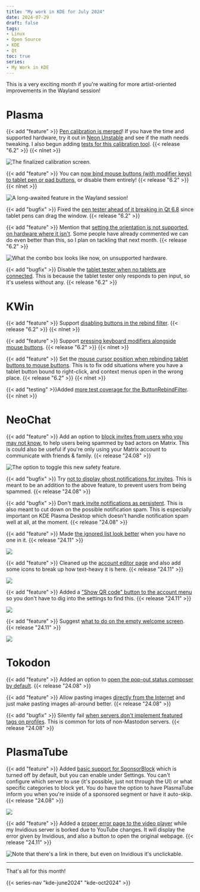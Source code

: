 ```yaml
---
title: "My work in KDE for July 2024"
date: 2024-07-29
draft: false
tags:
- Linux
- Open Source
- KDE
- Qt
toc: true
series:
- My Work in KDE
---
```


This is a very exciting month if you're waiting for more artist-oriented improvements in the Wayland session!

# Plasma

{{< add "feature" >}} [Pen calibration is merged](https://invent.kde.org/plasma/plasma-desktop/-/merge_requests/1833)! If you have the time and supported hardware, try it out in [Neon Unstable](https://neon.kde.org/download) and see if the math needs tweaking. I also begun adding [tests for this calibration tool](https://invent.kde.org/plasma/plasma-desktop/-/merge_requests/2374). {{< release "6.2" >}} {{< nlnet >}}

![The finalized calibration screen.](calibration.webp)

{{< add "feature" >}} You can [now bind mouse buttons (with modifier keys) to tablet pen or pad buttons](https://invent.kde.org/plasma/plasma-desktop/-/merge_requests/2384), or disable them entirely! {{< release "6.2" >}} {{< nlnet >}}

![A long-awaited feature in the Wayland session!](penbutton.webp)

{{< add "bugfix" >}} Fixed the [pen tester ahead of it breaking in Qt 6.8](https://invent.kde.org/plasma/plasma-desktop/-/merge_requests/2375) since tablet pens can drag the window. {{< release "6.2" >}}

{{< add "feature" >}} Mention that [setting the orientation is not supported, on hardware where it isn't](https://invent.kde.org/plasma/plasma-desktop/-/merge_requests/2400). Some people have already commented we can do even better than this, so I plan on tackling that next month. {{< release "6.2" >}}

![What the combo box looks like now, on unsupported hardware.](notsupported.webp)

{{< add "bugfix" >}} Disable the [tablet tester when no tablets are connected](https://invent.kde.org/plasma/plasma-desktop/-/merge_requests/2408). This is because the tablet tester only responds to pen input, so it's useless without any. {{< release "6.2" >}}

# KWin

{{< add "feature" >}} Support [disabling buttons in the rebind filter](https://invent.kde.org/plasma/kwin/-/merge_requests/6092). {{< release "6.2" >}} {{< nlnet >}}

{{< add "feature" >}} Support [pressing keyboard modifiers alongside mouse buttons](https://invent.kde.org/plasma/kwin/-/merge_requests/6095). {{< release "6.2" >}} {{< nlnet >}}

{{< add "feature" >}} Set the [mouse cursor position when rebinding tablet buttons to mouse buttons](https://invent.kde.org/plasma/kwin/-/merge_requests/6146). This is to fix odd situations where you have a tablet button bound to right-click, and context menus open in the wrong place. {{< release "6.2" >}} {{< nlnet >}}

{{< add "testing" >}}Added [more test coverage for the ButtonRebindFilter](https://invent.kde.org/plasma/kwin/-/merge_requests/6149). {{< nlnet >}}

# NeoChat

{{< add "feature" >}} Add an option to [block invites from users who you may not know](https://invent.kde.org/network/neochat/-/merge_requests/1819), to help users being spammed by bad actors on Matrix. This is could also be useful if you're only using your Matrix account to communicate with friends & family. {{< release "24.08" >}}

![The option to toggle this new safety feature.](invites.webp)

{{< add "bugfix" >}} Try [not to display ghost notifications for invites](https://invent.kde.org/network/neochat/-/merge_requests/1820). This is meant to be an addition to the above feature, to prevent users from being spammed. {{< release "24.08" >}}

{{< add "bugfix" >}} Don't [mark invite notifications as persistent](https://invent.kde.org/network/neochat/-/merge_requests/1821). This is also meant to cut down on the possible notification spam. This is especially important on KDE Plasma Desktop which doesn't handle notification spam well at all, at the moment. {{< release "24.08" >}}

{{< add "feature" >}} Made [the ignored list look better](https://invent.kde.org/network/neochat/-/merge_requests/1823) when you have no one in it. {{< release "24.11" >}}

![](ignored.webp)

{{< add "feature" >}} Cleaned up the [account editor page](https://invent.kde.org/network/neochat/-/merge_requests/1825) and also add some icons to break up how text-heavy it is here. {{< release "24.11" >}}

![](account.webp)

{{< add "feature" >}} Added a ["Show QR code" button to the account menu](https://invent.kde.org/network/neochat/-/merge_requests/1826) so you don't have to dig into the settings to find this. {{< release "24.11" >}}

![](qrcode.webp)

{{< add "feature" >}} Suggest [what to do on the empty welcome screen](https://invent.kde.org/network/neochat/-/merge_requests/1828). {{< release "24.11" >}}

![](welcome.webp)

# Tokodon

{{< add "feature" >}} Added an option to [open the pop-out status composer by default](https://invent.kde.org/network/tokodon/-/merge_requests/513). {{< release "24.08" >}}

{{< add "feature" >}} Allow pasting images [directly from the Internet](https://invent.kde.org/network/tokodon/-/merge_requests/514) and just make pasting images all-around better. {{< release "24.08" >}}

{{< add "bugfix" >}} Silently fail [when servers don't implement featured tags on profiles](https://invent.kde.org/network/tokodon/-/merge_requests/515). This is common for lots of non-Mastodon servers. {{< release "24.08" >}}

# PlasmaTube

{{< add "feature" >}} Added [basic support for SponsorBlock](https://invent.kde.org/multimedia/plasmatube/-/merge_requests/82) which is turned off by default, but you can enable under Settings. You can't configure which server to use (it's possible, just not through the UI) or what specific categories to block yet. You do have the option to have PlasmaTube inform you when you're inside of a sponsored segment or have it auto-skip. {{< release "24.08" >}}

![](sponsorblock.webp)

{{< add "feature" >}} Added a [proper error page to the video player]() while my Invidious server is borked due to YouTube changes. It will display the error given by Invidious, and also a button to open the original webpage. {{< release "24.11" >}}

![Note that there's a link in there, but even on Invidious it's unclickable.](error.webp)

---

That's all for this month!

{{< series-nav "kde-june2024" "kde-oct2024" >}}
